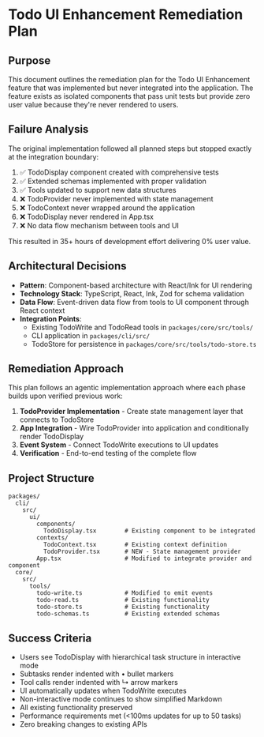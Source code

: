 # Todo UI Enhancement Remediation Plan

## Purpose

This document outlines the remediation plan for the Todo UI Enhancement feature that was implemented but never integrated into the application. The feature exists as isolated components that pass unit tests but provide zero user value because they're never rendered to users.

## Failure Analysis

The original implementation followed all planned steps but stopped exactly at the integration boundary:

1. ✅ TodoDisplay component created with comprehensive tests
2. ✅ Extended schemas implemented with proper validation
3. ✅ Tools updated to support new data structures
4. ❌ TodoProvider never implemented with state management
5. ❌ TodoContext never wrapped around the application
6. ❌ TodoDisplay never rendered in App.tsx
7. ❌ No data flow mechanism between tools and UI

This resulted in 35+ hours of development effort delivering 0% user value.

## Architectural Decisions

- **Pattern**: Component-based architecture with React/Ink for UI rendering
- **Technology Stack**: TypeScript, React, Ink, Zod for schema validation
- **Data Flow**: Event-driven data flow from tools to UI component through React context
- **Integration Points**: 
  - Existing TodoWrite and TodoRead tools in `packages/core/src/tools/`
  - CLI application in `packages/cli/src/`
  - TodoStore for persistence in `packages/core/src/tools/todo-store.ts`

## Remediation Approach

This plan follows an agentic implementation approach where each phase builds upon verified previous work:

1. **TodoProvider Implementation** - Create state management layer that connects to TodoStore
2. **App Integration** - Wire TodoProvider into application and conditionally render TodoDisplay
3. **Event System** - Connect TodoWrite executions to UI updates
4. **Verification** - End-to-end testing of the complete flow

## Project Structure

```
packages/
  cli/
    src/
      ui/
        components/
          TodoDisplay.tsx        # Existing component to be integrated
        contexts/
          TodoContext.tsx        # Existing context definition
          TodoProvider.tsx       # NEW - State management provider
        App.tsx                  # Modified to integrate provider and component
  core/
    src/
      tools/
        todo-write.ts            # Modified to emit events
        todo-read.ts             # Existing functionality
        todo-store.ts            # Existing functionality
        todo-schemas.ts          # Existing extended schemas
```

## Success Criteria

- Users see TodoDisplay with hierarchical task structure in interactive mode
- Subtasks render indented with • bullet markers
- Tool calls render indented with ↳ arrow markers
- UI automatically updates when TodoWrite executes
- Non-interactive mode continues to show simplified Markdown
- All existing functionality preserved
- Performance requirements met (<100ms updates for up to 50 tasks)
- Zero breaking changes to existing APIs